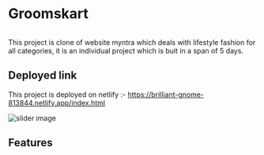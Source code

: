 # Groomskart

<img src="https://brilliant-gnome-813844.netlify.app/logo.png" alt/>

This project is clone of website myntra which deals with lifestyle fashion for all categories, it is an individual project which is buit in a span of 5 days.

<h2>Deployed link</h2>

This project is deployed on netlify :- https://brilliant-gnome-813844.netlify.app/index.html

<img src="https://brilliant-gnome-813844.netlify.app/slider%20image/slider-1.webp" alt="slider image"/>

<h2>Features</h2>

